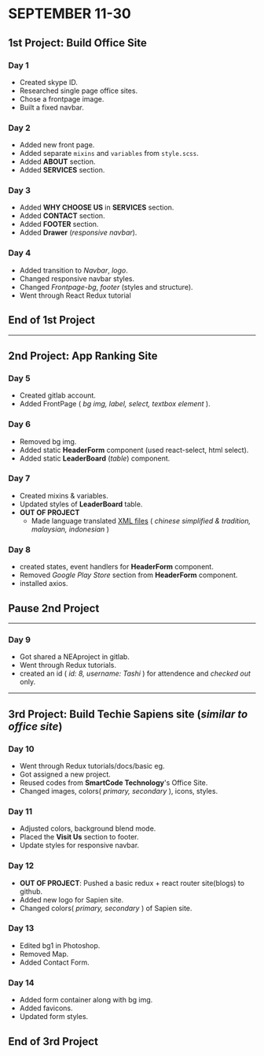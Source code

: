 # SEPTEMBER 11-30
## **1st Project:** Build Office Site

### Day 1
* Created skype ID.
* Researched single page office sites.
* Chose a frontpage image.
* Built a fixed navbar.

### Day 2
* Added new front page.
* Added separate `mixins` and `variables` from `style.scss`.
* Added **ABOUT** section.
* Added **SERVICES** section.

### Day 3
* Added **WHY CHOOSE US** in **SERVICES** section.
* Added **CONTACT** section.  
* Added **FOOTER** section.
* Added **Drawer** (*responsive navbar*). 

### Day 4 
* Added transition to *Navbar*, *logo*.
* Changed responsive navbar styles.
* Changed *Frontpage-bg*, *footer* (styles and structure).
* Went through React Redux tutorial

## **End of 1st Project**

---

## **2nd Project:** App Ranking Site

### Day 5
* Created gitlab account.
* Added FrontPage ( *bg img, label, select, textbox element* ).

### Day 6
* Removed bg img.
* Added static **HeaderForm** component (used react-select, html select). 
* Added static **LeaderBoard** (*table*) component.

### Day 7
* Created mixins & variables.
* Updated styles of **LeaderBoard** table.
* **OUT OF PROJECT**
    * Made language translated [XML files](https://github.com/tacmoktan/Internship-Side-tasks/tree/master/Language-Translation) ( *chinese simplified & tradition, malaysian, indonesian* )

### Day 8
* created states, event handlers for **HeaderForm** component.
* Removed *Google Play Store* section from **HeaderForm** component.
* installed axios.

## **Pause 2nd Project**
---

### Day 9
* Got shared a NEAproject in gitlab.
* Went through Redux tutorials.
* created an id ( *id: 8, username: Tashi* ) for attendence and *checked out* only. 
---
## **3rd Project**: Build Techie Sapiens site (*similar to office site*)

### Day 10
* Went through Redux tutorials/docs/basic eg.
* Got assigned a new project.
* Reused codes from **SmartCode Technology**'s Office Site.
* Changed images, colors( *primary, secondary* ), icons, styles.

### Day 11
* Adjusted colors, background blend mode.
* Placed the **Visit Us** section to footer.
* Update styles for responsive navbar.

### Day 12
* **OUT OF PROJECT**: Pushed a basic redux + react router site(blogs) to github.
* Added new logo for Sapien site.
* Changed colors( *primary, secondary* ) of Sapien site.

### Day 13
* Edited bg1 in Photoshop.
* Removed Map.
* Added Contact Form.

### Day 14
* Added form container along with bg img.
* Added favicons.
* Updated form styles.

## **End of 3rd Project**